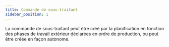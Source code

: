```yaml
---
title: Commande de sous-traitant
sidebar_position: 1
---
```


La commande de sous-traitant peut être créé par la planification en fonction des phases de travail extérieur déclarées en ordre de production, ou peut être créée en façon autonome.






